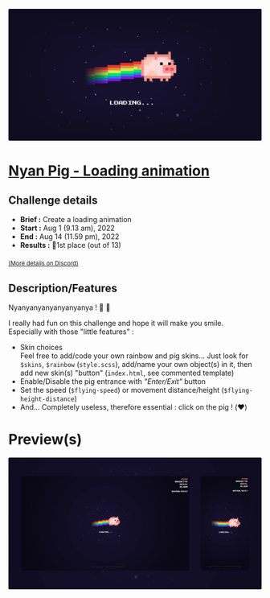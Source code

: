 <a href="https://aelweak.github.io/nyanpig/" target="_blank"><img src="./assets/images/repo_header.png" alt="Nyan Pig - Loading animation"></a>

# [Nyan Pig - Loading animation](https://aelweak.github.io/nyanpig/)

## Challenge details

-   **Brief :** Create a loading animation
-   **Start :** Aug 1 (9.13 am), 2022
-   **End :** Aug 14 (11.59 pm), 2022
-   **Results :** 🥇1st place (out of 13)

<sub><a href="https://discord.com/channels/655077317911117860/809723196185903124/1003561158093049887" target="_blank">(More details on Discord)</a></sub>

## Description/Features

Nyanyanyanyanyanyanya ! 🌈 🐷

I really had fun on this challenge and hope it will make you smile.  
Especially with those "little features" :

-   Skin choices  
    Feel free to add/code your own rainbow and pig skins...
    Just look for `$skins`, `$rainbow` (`style.scss`), add/name your own object(s) in it, then add new skin(s) "button" (`index.html`, see commented template)
-   Enable/Disable the pig entrance with _"Enter/Exit"_ button
-   Set the speed (`$flying-speed`) or movement distance/height (`$flying-height-distance`)
-   And... Completely useless, therefore essential : click on the pig ! (❤️)

# Preview(s)

<a href="https://aelweak.github.io/nyanpig/" target="_blank"><img src="./assets/images/repo_preview.png" alt="Preview Nyan Pig - Loading animation"></a>
